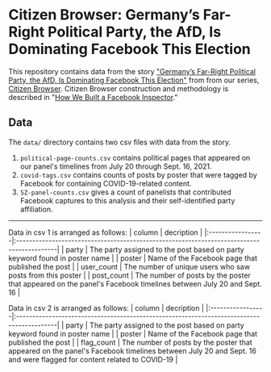 # Citizen Browser: Germany’s Far-Right Political Party, the AfD, Is Dominating Facebook This Election
This repository contains data from the story ["Germany’s Far-Right Political Party, the AfD, Is Dominating Facebook This Election"](https://themarkup.org/citizen-browser/2021/09/22/germanys-far-right-political-party-the-afd-is-dominating-facebook-this-election) from from our series, [Citizen Browser](https://themarkup.org/citizen-browser/). Citizen Browser construction and methodology is described in "[How We Built a Facebook Inspector](https://themarkup.org/citizen-browser/2021/01/05/how-we-built-a-facebook-inspector)."

## Data
The `data/` directory contains two csv files with data from the story.

1. `political-page-counts.csv` contains political pages that appeared on our panel's timelines from July 20 through Sept. 16, 2021.
2. `covid-tags.csv` contains counts of posts by poster that were tagged by Facebook for containing COVID-19-related content.
3. `SZ-panel-counts.csv` gives a count of panelists that contributed Facebook captures to this analysis and their self-identified party affiliation.

-----

Data in csv 1 is arranged as follows:
| column           | decription                                                                                |
|:-----------------|:------------------------------------------------------------------------------------------|
| party   | The party assigned to the post based on party keyword found in poster name                           |
| poster       | Name of the Facebook page that published the post  |
| user_count      | The number of unique users who saw posts from this poster  |
| post_count       | The number of posts by the poster that appeared on the panel's Facebook timelines between July 20 and Sept. 16  |


Data in csv 2 is arranged as follows:
| column           | decription                                                                                |
|:-----------------|:------------------------------------------------------------------------------------------|
| party   | The party assigned to the post based on party keyword found in poster name                           |
| poster       | Name of the Facebook page that published the post  |
| flag_count      | The number of posts by the poster that appeared on the panel's Facebook timelines between July 20 and Sept. 16 and were flagged for content related to COVID-19  |

